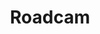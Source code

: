 ---
title: Roadcam
crosslinks:
- youtubefactsbot
- youtubot
- TorontoDriving
- videos
- iamverybadass
- motorcycles
- u_imguralbumbot
- ShitCagersSay
- autourbanbot
- JusticeServed
- Drama
- BikeCammers
- Dashcam
- ShitAmericansSay
- xkcd
- CalamariRaceTeam
- SubredditDrama
- cars
- bitchimabus
- legaladvice
---